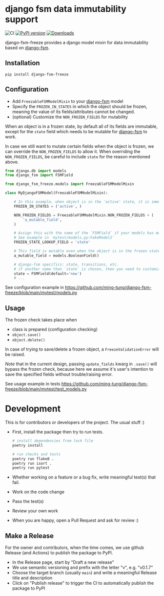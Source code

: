 # django fsm data immutability support
![CI](https://github.com/ming-tung/django-fsm-freeze/actions/workflows/continues-integration.yml/badge.svg?branch=main)
[![PyPI version](https://badge.fury.io/py/django-fsm-freeze.svg)](https://badge.fury.io/py/django-fsm-freeze)
[![Downloads](https://static.pepy.tech/personalized-badge/django-fsm-freeze?period=total&units=international_system&left_color=grey&right_color=yellowgreen&left_text=Downloads)](https://pepy.tech/project/django-fsm-freeze)

django-fsm-freeze provides a django model mixin for data immutability based on
[django-fsm](https://github.com/viewflow/django-fsm).


## Installation

```commandline
pip install django-fsm-freeze
```

## Configuration

- Add `FreezableFSMModelMixin` to your [django-fsm](https://github.com/viewflow/django-fsm) model
- Specify the `FROZEN_IN_STATES` in which the object should be frozen, meaning the
  value of its fields/attributes cannot be changed.
- (optional) Customize the `NON_FROZEN_FIELDS` for mutability

When an object is in a frozen state, by default all of its fields are immutable,
except for the `state` field which needs to be mutable for
[django-fsm](https://github.com/viewflow/django-fsm) to work.

In case we still want to mutate certain fields when the object is frozen, we can override
the `NON_FROZEN_FIELDS` to allow it.
When overriding the `NON_FROZEN_FIELDS`, be careful to include `state` for the reason
mentioned above.


```python
from django.db import models
from django_fsm import FSMField

from django_fsm_freeze.models import FreezableFSMModelMixin

class MyDjangoFSMModel(FreezableFSMModelMixin):

    # In this example, when object is in the 'active' state, it is immutable.
    FROZEN_IN_STATES = ('active', )

    NON_FROZEN_FIELDS = FreezableFSMModelMixin.NON_FROZEN_FIELDS + (
        'a_mutable_field',
    )

    # Assign this with the name of the `FSMField` if your models has multiple FSMFields.
    # See example in `mytest/models.py:FakeModel2`
    FROZEN_STATE_LOOKUP_FIELD = 'state'

    # This field is mutable even when the object is in the frozen state.
    a_mutable_field = models.BooleanField()

    # django-fsm specifics: state, transitions, etc.
    # if another name than `state` is chosen, then you need to customize FSM_STATE_FIELD_NAME
    state = FSMField(default='new')
    # ...

```

See configuration example in https://github.com/ming-tung/django-fsm-freeze/blob/main/mytest/models.py

## Usage

The frozen check takes place when
 - class is prepared (configuration checking)
 - `object.save()`
 - `object.delete()`

In case of trying to save/delete a frozen object, a `FreezeValidationError` will be raised.

*Note* that in the current design, passing `update_fields` kwarg in `.save()` will bypass the frozen check,
because here we assume it's user's intention to save the specified fields without trouble/raising error.

See usage example in tests https://github.com/ming-tung/django-fsm-freeze/blob/main/mytest/test_models.py

# Development
This is for contributors or developers of the project.
The usual stuff :)

- First, install the package then try to run tests.
  ```bash
  # install dependencies from lock file
  poetry install

  # run checks and tests
  poetry run flake8 .
  poetry run isort .
  poetry run pytest
  ```

- Whether working on a feature or a bug fix, write meaningful test(s) that fail.
- Work on the code change
- Pass the test(s)
- Review your own work
- When you are happy, open a Pull Request and ask for review :)

## Make a Release
For the owner and contributors, when the time comes, we use github Release (and Actions)
to publish the package to PyPI.

- In the Release page, start by "Draft a new release"
- We use semantic versioning and prefix with the letter "v", e.g. "v0.1.7"
- Choose the target branch (usually `main`) and write a meaningful Release title and description
- Click on "Publish release" to trigger the CI to automatically publish the package to PyPI

